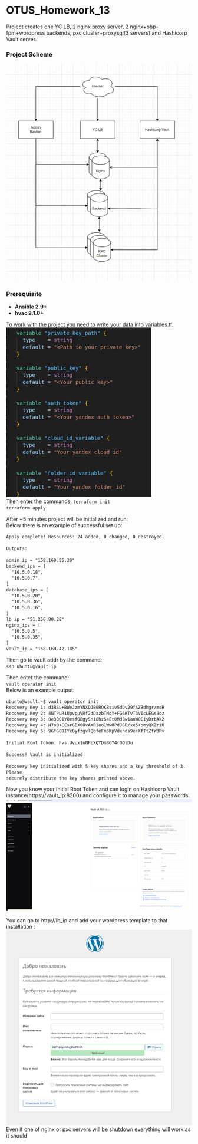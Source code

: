 # OTUS_Homework_13
 
Project creates one YC LB, 2 nginx proxy server, 2 nginx+php-fpm+wordpress backends, pxc cluster+proxysql(3 servers) and Hashicorp Vault server.
### Project Scheme
![Project Scheme](https://github.com/makkorostelev/OTUS_Homework_13/blob/main/Screenshots/scheme.png)


### Prerequisite

- **Ansible 2.9+**
- **hvac 2.1.0+**

To work with the project you need to write your data into variables.tf.\
![Variables](https://github.com/makkorostelev/OTUS_Homework_13/blob/main/Screenshots/variables.png)\
Then enter the commands:
`terraform init`\
`terraform apply`

After ~5 minutes project will be initialized and run:\
Below there is an example of successful set up:

```
Apply complete! Resources: 24 added, 0 changed, 0 destroyed.

Outputs:

admin_ip = "158.160.55.20"
backend_ips = [
  "10.5.0.18",
  "10.5.0.7",
]
database_ips = [
  "10.5.0.20",
  "10.5.0.36",
  "10.5.0.16",
]
lb_ip = "51.250.80.28"
nginx_ips = [
  "10.5.0.5",
  "10.5.0.35",
]
vault_ip = "158.160.42.185"
```
Then go to vault addr by the command:\
`ssh ubuntu@vault_ip`

Then enter the command:\
`vault operator init`\
Below is an example output:
```
ubuntu@vault:~$ vault operator init
Recovery Key 1: d3RSL+BWeJzmYNXDJB0ROKBsiv5dDv29fAZBdhgr/msH
Recovery Key 2: 4NTPLR1UpvpuVRf2dDazbTMqY+FG6KTvT3VIcLEGs8oz
Recovery Key 3: 0e3BO1YOesfOBgySni8hzS4Et0MdSw1anWQCiyDrbAk2
Recovery Key 4: N7o0+CEsrGEX0OvAXR1eo1Ww0PdJGD/xe5+omyQXZriU
Recovery Key 5: 9GfGCDIYx0yfzgvlQbfeFm3KpVdxnds9e+XfTtZfW3Rv

Initial Root Token: hvs.Uvux1nNPcXQYDmBOY4rOQlDu

Success! Vault is initialized

Recovery key initialized with 5 key shares and a key threshold of 3. Please
securely distribute the key shares printed above.
```

Now you know your Initial Root Token and can login on Hashicorp Vault instance(https://vault_ip:8200) and configure it to manage your passwords.\
![Vault](https://github.com/makkorostelev/OTUS_Homework_13/blob/main/Screenshots/vault.png)

You can go to http://lb_ip and add your wordpress template to that installation :\
![Wordpress](https://github.com/makkorostelev/OTUS_Homework_13/blob/main/Screenshots/wordpress.png)
Even if one of nginx or pxc servers will be shutdown everything will work as it should
